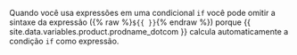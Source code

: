 Quando você usa expressões em uma condicional `if` você pode omitir a sintaxe da expressão ({% raw %}`${{ }}`{% endraw %}) porque {{ site.data.variables.product.prodname_dotcom }} calcula automaticamente a condição `if` como expressão.